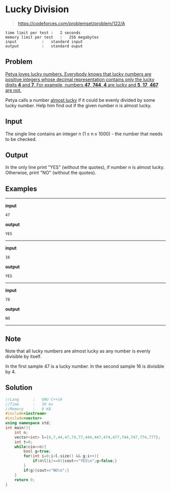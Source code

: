 # Lucky Division

> https://codeforces.com/problemset/problem/122/A

```
time limit per test	:	2 seconds
memory limit per test	:	256 megabytes
input			:	standard input
output			:	standard ouput
```

## Problem

<ins>Petya loves lucky numbers. Everybody knows that lucky numbers are positive integers whose decimal representation contains only the lucky digits **4** and **7**. For example, numbers **47**, **744**, **4** are lucky and **5**, **17**, **467** are not.</ins>

Petya calls a number <ins>almost lucky</ins> if it could be evenly divided by some lucky number. Help him find out if the given number n is almost lucky.

## Input

The single line contains an integer n (1 &leq; n &leq; 1000) - the number that needs to be checked.

## Output

In the only line print "YES" (without the quotes), if number n is almost lucky. Otherwise, print "NO" (without the quotes).

## Examples

---
**input**
```
47
```
**output**
```
YES
```
---
**input**
```
16
```
**output**
```
YES
```
---
**input**
```
78
```
**output**
```
NO
```
---

## Note

Note that all lucky numbers are almost lucky as any number is evenly divisible by itself.

In the first sample 47 is a lucky number. In the second sample 16 is divisible by 4.

## Solution

```c++
//Lang		:	GNU C++14
//Time		:	30 ms
//Memory	:	0 KB
#include<iostream>
#include<vector>
using namespace std;
int main(){
	int n;
	vector<int> l={4,7,44,47,74,77,444,447,474,477,744,747,774,777};
	int t=0;
	while(cin>>n){
		bool g=true;
		for(int i=0;i<l.size() && g;i++){
			if(n%l[i]==0){cout<<"YES\n";g=false;}
		}
		if(g){cout<<"NO\n";}
	}
	return 0;
}
```
